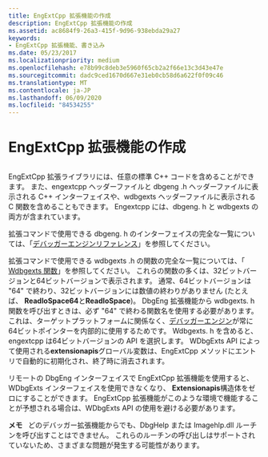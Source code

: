 ```yaml
---
title: EngExtCpp 拡張機能の作成
description: EngExtCpp 拡張機能の作成
ms.assetid: ac8684f9-26a3-415f-9d96-938ebda29a27
keywords:
- EngExtCpp 拡張機能、書き込み
ms.date: 05/23/2017
ms.localizationpriority: medium
ms.openlocfilehash: e78b99c8deb3e5960f65cb2a2f66e13c3d43e47e
ms.sourcegitcommit: dadc9ced1670d667e31eb0cb58d6a622f0f09c46
ms.translationtype: MT
ms.contentlocale: ja-JP
ms.lasthandoff: 06/09/2020
ms.locfileid: "84534255"
---
```

# <a name="writing-engextcpp-extensions"></a>EngExtCpp 拡張機能の作成


## <span id="ddk_writing_dbgeng_extension_code_dbx"></span><span id="DDK_WRITING_DBGENG_EXTENSION_CODE_DBX"></span>


EngExtCpp 拡張ライブラリには、任意の標準 C++ コードを含めることができます。 また、engextcpp ヘッダーファイルと dbgeng .h ヘッダーファイルに表示される C++ インターフェイスや、wdbgexts ヘッダーファイルに表示される C 関数を含めることもできます。 Engextcpp には、dbgeng. h と wdbgexts の両方が含まれています。

拡張コマンドで使用できる dbgeng. h のインターフェイスの完全な一覧については、「[デバッガーエンジンリファレンス](debugger-engine-reference.md)」を参照してください。

拡張コマンドで使用できる wdbgexts .h の関数の完全な一覧については、「 [Wdbgexts 関数](wdbgexts-functions.md)」を参照してください。 これらの関数の多くは、32ビットバージョンと64ビットバージョンで表示されます。 通常、64ビットバージョンは "64" で終わり、32ビットバージョンには数値の終わりがありません (たとえば、 **ReadIoSpace64**と**ReadIoSpace**)。 DbgEng 拡張機能から wdbgexts. h 関数を呼び出すときは、必ず "64" で終わる関数名を使用する必要があります。 これは、ターゲットプラットフォームに関係なく、[デバッガーエンジン](introduction.md#debugger-engine)が常に64ビットポインターを内部的に使用するためです。 Wdbgexts. h を含めると、engextcpp は64ビットバージョンの API を選択します。 WDbgExts API によって使用される**extensionapis**グローバル変数は、EngExtCpp メソッドにエントリで自動的に初期化され、終了時に消去されます。

リモートの DbgEng インターフェイスで EngExtCpp 拡張機能を使用すると、WDbgExts インターフェイスを使用できなくなり、 **Extensionapis**構造体をゼロにすることができます。 EngExtCpp 拡張機能がこのような環境で機能することが予想される場合は、WDbgExts API の使用を避ける必要があります。

**メモ**   どのデバッガー拡張機能からでも、DbgHelp または Imagehlp.dll ルーチンを呼び出すことはできません。 これらのルーチンの呼び出しはサポートされていないため、さまざまな問題が発生する可能性があります。

 

 

 





